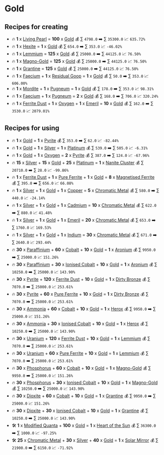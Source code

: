 # Gold

## Recipes for creating

* 🔥 **1** x [Living Pearl](<Living Pearl.md>) = **100** x [Gold](<Gold.md>) 💰 ∑ `4798.0` ➡️ ∑ `35300.0` 📈 `635.72%`
* 🔥 **1** x [Hexite](<Hexite.md>) = **1** x [Gold](<Gold.md>) 💰 ∑ `654.0` ➡️ ∑ `353.0` 📈 `-46.02%`
* 🔥 **1** x [Lemmium](<Lemmium.md>) = **125** x [Gold](<Gold.md>) 💰 ∑ `25000.0` ➡️ ∑ `44125.0` 📈 `76.50%`
* 🔥 **1** x [Magno-Gold](<Magno-Gold.md>) = **125** x [Gold](<Gold.md>) 💰 ∑ `25000.0` ➡️ ∑ `44125.0` 📈 `76.50%`
* 🔥 **1** x [Grantine](<Grantine.md>) = **125** x [Gold](<Gold.md>) 💰 ∑ `25000.0` ➡️ ∑ `44125.0` 📈 `76.50%`
* 🔥 **1** x [Faecium](<Faecium.md>) + **1** x [Residual Goop](<Residual Goop.md>) = **1** x [Gold](<Gold.md>) 💰 ∑ `50.0` ➡️ ∑ `353.0` 📈 `606.00%`
* 🔥 **1** x [Mordite](<Mordite.md>) + **1** x [Pugneum](<Pugneum.md>) = **1** x [Gold](<Gold.md>) 💰 ∑ `178.0` ➡️ ∑ `353.0` 📈 `98.31%`
* 🔥 **1** x [Faecium](<Faecium.md>) + **1** x [Pugneum](<Pugneum.md>) = **2** x [Gold](<Gold.md>) 💰 ∑ `168.0` ➡️ ∑ `706.0` 📈 `320.24%`
* 🔥 **1** x [Ferrite Dust](<Ferrite Dust.md>) + **1** x [Oxygen](<Oxygen.md>) + **1** x [Emeril](<Emeril.md>) = **10** x [Gold](<Gold.md>) 💰 ∑ `162.0` ➡️ ∑ `3530.0` 📈 `2079.01%`


## Recipes for using

* 🔥 **1** x [Gold](<Gold.md>) = **1** x [Pyrite](<Pyrite.md>) 💰 ∑ `353.0` ➡️ ∑ `62.0` 📈 `-82.44%`
* 🔥 **1** x [Gold](<Gold.md>) + **1** x [Silver](<Silver.md>) = **1** x [Platinum](<Platinum.md>) 💰 ∑ `539.0` ➡️ ∑ `505.0` 📈 `-6.31%`
* 🔥 **1** x [Gold](<Gold.md>) + **1** x [Oxygen](<Oxygen.md>) = **2** x [Pyrite](<Pyrite.md>) 💰 ∑ `387.0` ➡️ ∑ `124.0` 📈 `-67.96%`
* 🔥 **15** x [Silver](<Silver.md>) + **15** x [Gold](<Gold.md>) + **25** x [Platinum](<Platinum.md>) = **1** x [Nanite Cluster](<Nanite Cluster.md>) 💰 ∑ `20710.0` ➡️ ∑ `28.0` 📈 `-99.86%`
* 🔥 **1** x [Ferrite Dust](<Ferrite Dust.md>) + **1** x [Pure Ferrite](<Pure Ferrite.md>) + **1** x [Gold](<Gold.md>) = **8** x [Magnetised Ferrite](<Magnetised Ferrite.md>) 💰 ∑ `395.0` ➡️ ∑ `656.0` 📈 `66.08%`
* 🔥 **1** x [Silver](<Silver.md>) + **1** x [Gold](<Gold.md>) + **1** x [Copper](<Copper.md>) = **5** x [Chromatic Metal](<Chromatic Metal.md>) 💰 ∑ `580.0` ➡️ ∑ `440.0` 📈 `-24.14%`
* 🔥 **1** x [Silver](<Silver.md>) + **1** x [Gold](<Gold.md>) + **1** x [Cadmium](<Cadmium.md>) = **10** x [Chromatic Metal](<Chromatic Metal.md>) 💰 ∑ `622.0` ➡️ ∑ `880.0` 📈 `41.48%`
* 🔥 **1** x [Silver](<Silver.md>) + **1** x [Gold](<Gold.md>) + **1** x [Emeril](<Emeril.md>) = **20** x [Chromatic Metal](<Chromatic Metal.md>) 💰 ∑ `653.0` ➡️ ∑ `1760.0` 📈 `169.53%`
* 🔥 **1** x [Silver](<Silver.md>) + **1** x [Gold](<Gold.md>) + **1** x [Indium](<Indium.md>) = **30** x [Chromatic Metal](<Chromatic Metal.md>) 💰 ∑ `671.0` ➡️ ∑ `2640.0` 📈 `293.44%`
* 🔥 **30** x [Paraffinium](<Paraffinium.md>) + **60** x [Cobalt](<Cobalt.md>) + **10** x [Gold](<Gold.md>) = **1** x [Aronium](<Aronium.md>) 💰 ∑ `9950.0` ➡️ ∑ `25000.0` 📈 `151.26%`
* 🔥 **30** x [Paraffinium](<Paraffinium.md>) + **30** x [Ionised Cobalt](<Ionised Cobalt.md>) + **10** x [Gold](<Gold.md>) = **1** x [Aronium](<Aronium.md>) 💰 ∑ `10250.0` ➡️ ∑ `25000.0` 📈 `143.90%`
* 🔥 **30** x [Pyrite](<Pyrite.md>) + **120** x [Ferrite Dust](<Ferrite Dust.md>) + **10** x [Gold](<Gold.md>) = **1** x [Dirty Bronze](<Dirty Bronze.md>) 💰 ∑ `7070.0` ➡️ ∑ `25000.0` 📈 `253.61%`
* 🔥 **30** x [Pyrite](<Pyrite.md>) + **60** x [Pure Ferrite](<Pure Ferrite.md>) + **10** x [Gold](<Gold.md>) = **1** x [Dirty Bronze](<Dirty Bronze.md>) 💰 ∑ `7070.0` ➡️ ∑ `25000.0` 📈 `253.61%`
* 🔥 **30** x [Ammonia](<Ammonia.md>) + **60** x [Cobalt](<Cobalt.md>) + **10** x [Gold](<Gold.md>) = **1** x [Herox](<Herox.md>) 💰 ∑ `9950.0` ➡️ ∑ `25000.0` 📈 `151.26%`
* 🔥 **30** x [Ammonia](<Ammonia.md>) + **30** x [Ionised Cobalt](<Ionised Cobalt.md>) + **10** x [Gold](<Gold.md>) = **1** x [Herox](<Herox.md>) 💰 ∑ `10250.0` ➡️ ∑ `25000.0` 📈 `143.90%`
* 🔥 **30** x [Uranium](<Uranium.md>) + **120** x [Ferrite Dust](<Ferrite Dust.md>) + **10** x [Gold](<Gold.md>) = **1** x [Lemmium](<Lemmium.md>) 💰 ∑ `7070.0` ➡️ ∑ `25000.0` 📈 `253.61%`
* 🔥 **30** x [Uranium](<Uranium.md>) + **60** x [Pure Ferrite](<Pure Ferrite.md>) + **10** x [Gold](<Gold.md>) = **1** x [Lemmium](<Lemmium.md>) 💰 ∑ `7070.0` ➡️ ∑ `25000.0` 📈 `253.61%`
* 🔥 **30** x [Phosphorus](<Phosphorus.md>) + **60** x [Cobalt](<Cobalt.md>) + **10** x [Gold](<Gold.md>) = **1** x [Magno-Gold](<Magno-Gold.md>) 💰 ∑ `9950.0` ➡️ ∑ `25000.0` 📈 `151.26%`
* 🔥 **30** x [Phosphorus](<Phosphorus.md>) + **30** x [Ionised Cobalt](<Ionised Cobalt.md>) + **10** x [Gold](<Gold.md>) = **1** x [Magno-Gold](<Magno-Gold.md>) 💰 ∑ `10250.0` ➡️ ∑ `25000.0` 📈 `143.90%`
* 🔥 **30** x [Dioxite](<Dioxite.md>) + **60** x [Cobalt](<Cobalt.md>) + **10** x [Gold](<Gold.md>) = **1** x [Grantine](<Grantine.md>) 💰 ∑ `9950.0` ➡️ ∑ `25000.0` 📈 `151.26%`
* 🔥 **30** x [Dioxite](<Dioxite.md>) + **30** x [Ionised Cobalt](<Ionised Cobalt.md>) + **10** x [Gold](<Gold.md>) = **1** x [Grantine](<Grantine.md>) 💰 ∑ `10250.0` ➡️ ∑ `25000.0` 📈 `143.90%`
* 🛠️ **1** x [Modified Quanta](<Modified Quanta.md>) + **100** x [Gold](<Gold.md>) = **1** x [Heart of the Sun](<Heart of the Sun.md>) 💰 ∑ `36300.0` ➡️ ∑ `1000.0` 📈 `-97.25%`
* 🛠️ **25** x [Chromatic Metal](<Chromatic Metal.md>) + **30** x [Silver](<Silver.md>) + **40** x [Gold](<Gold.md>) = **1** x [Solar Mirror](<Solar Mirror.md>) 💰 ∑ `21900.0` ➡️ ∑ `6150.0` 📈 `-71.92%`
